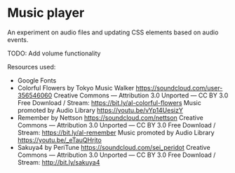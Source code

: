 # Music player
An experiment on audio files and updating CSS elements based on audio events.

TODO: Add volume functionality

Resources used:
- Google Fonts
- Colorful Flowers by Tokyo Music Walker https://soundcloud.com/user-356546060
  Creative Commons — Attribution 3.0 Unported — CC BY 3.0
  Free Download / Stream: https://bit.ly/al-colorful-flowers
  Music promoted by Audio Library https://youtu.be/vYp14UesizY 
- Remember by Nettson https://soundcloud.com/nettson
  Creative Commons — Attribution 3.0 Unported — CC BY 3.0
  Free Download / Stream: https://bit.ly/al-remember
  Music promoted by Audio Library https://youtu.be/_eTauQHrjto   
- Sakuya4 by PeriTune https://soundcloud.com/sei_peridot
  Creative Commons — Attribution 3.0 Unported — CC BY 3.0
  Free Download / Stream: http://bit.ly/sakuya4